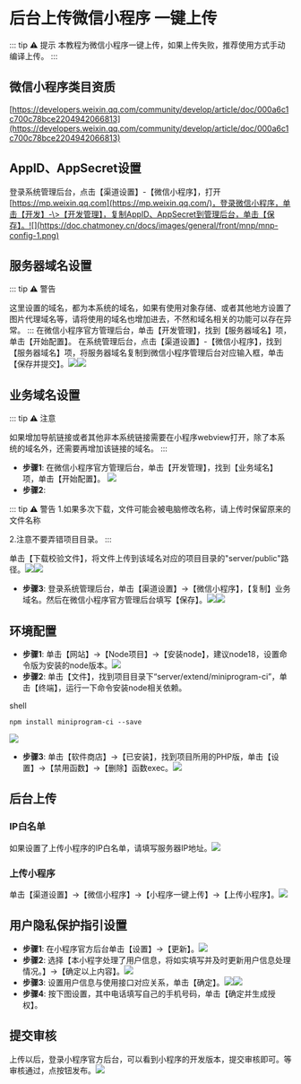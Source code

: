 # 后台上传微信小程序 一键上传

::: tip ⚠ 提示
本教程为微信小程序一键上传，如果上传失败，推荐使用方式手动编译上传。
::: 
## 微信小程序类目资质

[https://developers.weixin.qq.com/community/develop/article/doc/000a6c1c700c78bce2204942066813](https://developers.weixin.qq.com/community/develop/article/doc/000a6c1c700c78bce2204942066813)

## AppID、AppSecret设置

登录系统管理后台，点击【渠道设置】-【微信小程序】，打开[https://mp.weixin.qq.com](https://mp.weixin.qq.com/)，登录微信小程序，单击【开发】-\>【开发管理】，复制AppID、AppSecret到管理后台，单击【保存】。![](https://doc.chatmoney.cn/docs/images/general/front/mnp/mnp-config-1.png)

## 服务器域名设置

::: tip  ⚠️ 警告

这里设置的域名，都为本系统的域名，如果有使用对象存储、或者其他地方设置了图片代理域名等，请将使用的域名也增加进去，不然和域名相关的功能可以存在异常。
::: 
在微信小程序官方管理后台，单击【开发管理】，找到【服务器域名】项，单击【开始配置】。
在系统管理后台，点击【渠道设置】-【微信小程序】，找到【服务器域名】项，将服务器域名复制到微信小程序管理后台对应输入框，单击【保存并提交】。![](https://doc.chatmoney.cn/docs/images/general/front/mnp/mnp-config-2.png)![](https://doc.chatmoney.cn/docs/images/general/front/mnp/mnp-config-3.png)

## 业务域名设置

::: tip ⚠ 注意

如果增加导航链接或者其他非本系统链接需要在小程序webview打开，除了本系统的域名外，还需要再增加该链接的域名。
:::

* **步骤1**: 在微信小程序官方管理后台，单击【开发管理】，找到【业务域名】项，单击【开始配置】。
  ![](https://doc.chatmoney.cn/docs/images/general/front/mnp/mnp-config-4.png)
* **步骤2**:

::: tip ⚠  警告
1.如果多次下载，文件可能会被电脑修改名称，请上传时保留原来的文件名称

2.注意不要弄错项目目录。
:::

单击【下载校验文件】，将文件上传到该域名对应的项目目录的"server/public"路径。![](https://doc.chatmoney.cn/docs/images/general/front/mnp/mnp-config-5.png)![](https://doc.chatmoney.cn/docs/images/general/front/mnp/mnp-config-6.png)

* **步骤3**: 登录系统管理后台，单击【渠道设置】-\>【微信小程序】，【复制】业务域名。然后在微信小程序官方管理后台填写【保存】。![](https://doc.chatmoney.cn/docs/images/general/front/mnp/mnp-config-7.png)![](https://doc.chatmoney.cn/docs/images/general/front/mnp/mnp-config-8.png)

## 环境配置

* **步骤1**:
  单击【网站】-\>【Node项目】-\>【安装node】，建议node18，设置命令版为安装的node版本。![](https://doc.chatmoney.cn/docs/images/general/front/fastmnp/mnp-env-1.png)
* **步骤2**:
  单击【文件】，找到项目目录下“server/extend/miniprogram-ci”，单击【终端】，运行一下命令安装node相关依赖。

shell

```
npm install miniprogram-ci --save
```

![](https://doc.chatmoney.cn/docs/images/general/front/fastmnp/mnp-env-2.png)

* **步骤3**:
  单击【软件商店】-\>【已安装】，找到项目所用的PHP版，单击【设置】-\>【禁用函数】-\>【删除】函数exec。![](https://doc.chatmoney.cn/docs/images/general/front/fastmnp/mnp-env-3.png)

## 后台上传

### IP白名单

如果设置了上传小程序的IP白名单，请填写服务器IP地址。![](https://doc.chatmoney.cn/docs/images/general/front/fastmnp/set-ip.png)

### 上传小程序

单击【渠道设置】-\>【微信小程序】-\>【小程序一键上传】-\>【上传小程序】。![](https://doc.chatmoney.cn/docs/images/general/front/fastmnp/update.png)

## 用户隐私保护指引设置

* **步骤1**:
  在小程序官方后台单击【设置】-\>【更新】。![](https://doc.chatmoney.cn/docs/images/general/front/mnp/agreement-1.png)
* **步骤2**:
  选择【本小程字处理了用户信息，将如实填写并及时更新用户信息处理情况。】-\>【确定以上内容】。![](https://doc.chatmoney.cn/docs/images/general/front/mnp/agreement-2.png)
* **步骤3**:
  设置用户信息与使用接口对应关系，单击【确定】。![](https://doc.chatmoney.cn/docs/images/general/front/mnp/agreement-3.png)![](https://doc.chatmoney.cn/docs/images/general/front/mnp/agreement-4.png)
* **步骤4**:
  按下图设置，其中电话填写自己的手机号码，单击【确定并生成授权】。

## 提交审核

上传以后，登录小程序官方后台，可以看到小程序的开发版本，提交审核即可。等审核通过，点按钮发布。![](https://doc.chatmoney.cn/docs/images/general/front/mnp/audit.png)